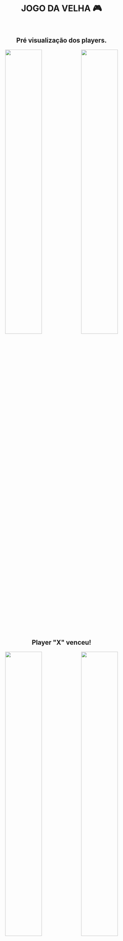 <div align="center">
  <h1>JOGO DA VELHA 🎮</h1><br>

  <div>
    <h2>Pré visualização dos players.</h2>
    <img src="https://user-images.githubusercontent.com/103902056/184506783-05dab3ec-0439-4fda-8a33-e6c3a61d41de.png" width="49%">
    <img src="https://user-images.githubusercontent.com/103902056/184506954-5512c68f-507c-44f1-8ce2-6d26810a47c7.png" width="49%">
  </div>

  <div>
    <h2>Player "X" venceu!</h2>
    <img src="https://user-images.githubusercontent.com/103902056/184507058-220d28ac-bb94-4141-8490-44c4aca15580.png" width="49%">
    <img src="https://user-images.githubusercontent.com/103902056/184507066-e496526b-0ee6-4277-9188-0480fb7db5dc.png" width="49%">
  </div>

  <div>
    <h2>Player "O" venceu!</h2>
    <img src="https://user-images.githubusercontent.com/103902056/184507228-6ac25d0e-f250-4006-b995-b20215ab0170.png" width="49%">
    <img src="https://user-images.githubusercontent.com/103902056/184507255-ce727a20-6c96-4d5a-bad4-69946e855417.png" width="49%">
  </div>

  <div>
    <h2>Empate!</h2>
    <img src="https://user-images.githubusercontent.com/103902056/184507358-b66fc5f1-86f1-44f0-9f67-5253fec8b422.png" width="49%">
    <img src="https://user-images.githubusercontent.com/103902056/184507362-3fcab9e4-414e-4452-8445-af16958190ae.png" width="49%">
  </div>
</div>
